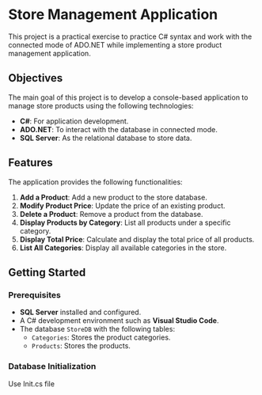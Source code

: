 # Store Management Application

This project is a practical exercise to practice C# syntax and work with the connected mode of ADO.NET while implementing a store product management application.

## Objectives

The main goal of this project is to develop a console-based application to manage store products using the following technologies:
- **C#**: For application development.
- **ADO.NET**: To interact with the database in connected mode.
- **SQL Server**: As the relational database to store data.

## Features

The application provides the following functionalities:
1. **Add a Product**: Add a new product to the store database.
2. **Modify Product Price**: Update the price of an existing product.
3. **Delete a Product**: Remove a product from the database.
4. **Display Products by Category**: List all products under a specific category.
5. **Display Total Price**: Calculate and display the total price of all products.
6. **List All Categories**: Display all available categories in the store.

## Getting Started

### Prerequisites

- **SQL Server** installed and configured.
- A C# development environment such as **Visual Studio Code**.
- The database `StoreDB` with the following tables:
  - `Categories`: Stores the product categories.
  - `Products`: Stores the products.

### Database Initialization

Use Init.cs file


